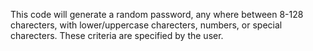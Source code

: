 This code will generate a random password, any where between 8-128 charecters, with lower/uppercase charecters, numbers, or special charecters. These criteria are specified by the user.